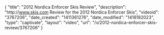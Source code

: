 {
    "title": "2012 Nordica Enforcer Skis Review",
    "description": "http:\/\/www.skis.com Review for the 2012 Nordica Enforcer Skis",
    "videoid": "3767206",
    "date_created": "1411361276",
    "date_modified": "1418182023",
    "type": "captivate",
    "layout": "video",
    "url": "\/v\/2012-nordica-enforcer-skis-review\/3767206"
}